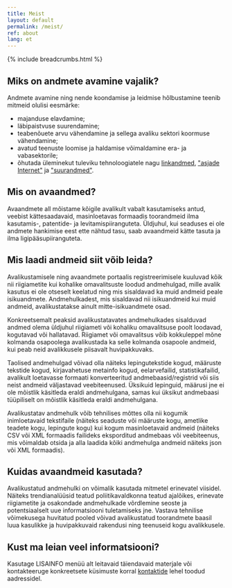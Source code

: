 ```yaml
---
title: Meist
layout: default
permalink: /meist/
ref: about
lang: et
---
```

{% include breadcrumbs.html %}

## Miks on andmete avamine vajalik?
Andmete avamine ning nende koondamise ja leidmise hõlbustamine teenib mitmeid olulisi eesmärke:
- majanduse elavdamine;
- läbipaistvuse suurendamine;
- teabenõuete arvu vähendamine ja sellega avaliku sektori koormuse vähendamine;
- avatud teenuste loomise ja haldamise võimaldamine era- ja vabasektorile;
-  õhutada üleminekut tuleviku tehnoloogiatele nagu [linkandmed](http://et.wikipedia.org/wiki/Linkandmed), ["asjade Internet"](https://et.wikipedia.org/wiki/Nutistu) ja ["suurandmed"](https://et.wikipedia.org/wiki/Suurandmed).

## Mis on avaandmed?
Avaandmete all mõistame kõigile avalikult vabalt kasutamiseks antud, veebist kättesaadavaid, masinloetavas formaadis toorandmeid ilma kasutamis-, patentide- ja levitamispiiranguteta. Üldjuhul, kui seaduses ei ole andmete hankimise eest ette nähtud tasu, saab avaandmeid kätte tasuta ja ilma ligipääsupiiranguteta.

## Mis laadi andmeid siit võib leida?
Avalikustamisele ning avaandmete portaalis registreerimisele kuuluvad kõik nii riigiametite kui kohalike omavalitsuste loodud andmehulgad, mille avalik kasutus ei ole otseselt keelatud ning mis sisaldavad ka muid andmeid peale isikuandmete. Andmehulkadest, mis sisaldavad nii isikuandmeid kui muid andmeid, avalikustatakse ainult mitte-isikuandmete osad.

Konkreetsemalt peaksid avalikustatavates andmehulkades sisalduvad andmed olema üldjuhul riigiameti või kohaliku omavalitsuse poolt loodavad, kogutavad või hallatavad. Riigiamet või omavalitsus võib kokkuleppel mõne kolmanda osapoolega avalikustada ka selle kolmanda osapoole andmeid, kui peab neid avalikkusele piisavalt huvipakkuvaks.

Taolised andmehulgad võivad olla näiteks lepingutekstide kogud, määruste tekstide kogud, kirjavahetuse metainfo kogud, eelarvefailid, statistikafailid, avalikult loetavasse formaati konverteeritud andmebaasid/registrid või siis neist andmeid väljastavad veebiteenused. Üksikuid lepinguid, määrusi jne ei ole mõistlik käsitleda eraldi andmehulgana, samas kui üksikut andmebaasi tüüpiliselt on mõistlik käsitleda eraldi andmehulgana.

Avalikustatav andmehulk võib tehnilises mõttes olla nii kogumik inimloetavaid tekstifaile (näiteks seaduste või määruste kogu, ametlike teadete kogu, lepingute kogu) kui kogum masinloetavaid andmeid (näiteks CSV või XML formaadis failideks eksporditud andmebaas või veebiteenus, mis võimaldab otsida ja alla laadida kõiki andmehulga andmeid näiteks json või XML formaadis).

## Kuidas avaandmeid kasutada?
Avalikustatud andmehulki on võimalik kasutada mitmetel erinevatel viisidel. Näiteks trendianalüüsid teatud poliitikavaldkonna teatud ajalõikes, erinevate riigiametite ja osakondade andmehulkade võrdlemine seoste ja potentsiaalselt uue informatsiooni tuletamiseks jne. Vastava tehnilise võimekusega huvitatud pooled võivad avalikustatud toorandmete baasil luua kasulikke ja huvipakkuvaid rakendusi ning teenuseid kogu avalikkusele.

## Kust ma leian veel informatsiooni?
Kasutage LISAINFO menüü alt leitavaid täiendavaid materjale või kontakteeruge konkreetsete küsimuste korral [kontaktide](/kontaktid) lehel toodud aadressidel.
